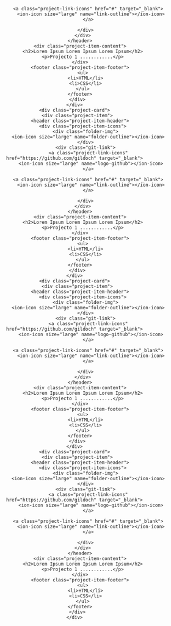   <section class="portifolio-wrapper">
    <div class="project-card">
      <div class="project-item">
        <header class="project-item-header">
          <div class="project-item-icons">
            <div class="folder-img">
              <ion-icon size="large" name="folder-outline"></ion-icon>
            </div>
            <div class="git-link">
              <a class="project-link-icons" href="https://github.com/gildoch" target="_blank">
                <ion-icon size="large" name="logo-github"></ion-icon>
              </a>

              <a class="project-link-icons" href="#" target="_blank">
                <ion-icon size="large" name="link-outline"></ion-icon>
              </a>

            </div>
          </div>
        </header>
        <div class="project-item-content">
          <h2>Lorem Ipsum Lorem Ipsum Lorem Ipsum</h2>
          <p>Projecto 1 ............</p>
        </div>
        <footer class="project-item-footer">
          <ul>
            <li>HTML</li>
            <li>CSS</li>
          </ul>
        </footer>
      </div>
    </div>
    <div class="project-card">
      <div class="project-item">
        <header class="project-item-header">
          <div class="project-item-icons">
            <div class="folder-img">
              <ion-icon size="large" name="folder-outline"></ion-icon>
            </div>
            <div class="git-link">
              <a class="project-link-icons" href="https://github.com/gildoch" target="_blank">
                <ion-icon size="large" name="logo-github"></ion-icon>
              </a>

              <a class="project-link-icons" href="#" target="_blank">
                <ion-icon size="large" name="link-outline"></ion-icon>
              </a>

            </div>
          </div>
        </header>
        <div class="project-item-content">
          <h2>Lorem Ipsum Lorem Ipsum Lorem Ipsum</h2>
          <p>Projecto 1 ............</p>
        </div>
        <footer class="project-item-footer">
          <ul>
            <li>HTML</li>
            <li>CSS</li>
          </ul>
        </footer>
      </div>
    </div>
    <div class="project-card">
      <div class="project-item">
        <header class="project-item-header">
          <div class="project-item-icons">
            <div class="folder-img">
              <ion-icon size="large" name="folder-outline"></ion-icon>
            </div>
            <div class="git-link">
              <a class="project-link-icons" href="https://github.com/gildoch" target="_blank">
                <ion-icon size="large" name="logo-github"></ion-icon>
              </a>

              <a class="project-link-icons" href="#" target="_blank">
                <ion-icon size="large" name="link-outline"></ion-icon>
              </a>

            </div>
          </div>
        </header>
        <div class="project-item-content">
          <h2>Lorem Ipsum Lorem Ipsum Lorem Ipsum</h2>
          <p>Projecto 1 ............</p>
        </div>
        <footer class="project-item-footer">
          <ul>
            <li>HTML</li>
            <li>CSS</li>
          </ul>
        </footer>
      </div>
    </div>
    <div class="project-card">
      <div class="project-item">
        <header class="project-item-header">
          <div class="project-item-icons">
            <div class="folder-img">
              <ion-icon size="large" name="folder-outline"></ion-icon>
            </div>
            <div class="git-link">
              <a class="project-link-icons" href="https://github.com/gildoch" target="_blank">
                <ion-icon size="large" name="logo-github"></ion-icon>
              </a>

              <a class="project-link-icons" href="#" target="_blank">
                <ion-icon size="large" name="link-outline"></ion-icon>
              </a>

            </div>
          </div>
        </header>
        <div class="project-item-content">
          <h2>Lorem Ipsum Lorem Ipsum Lorem Ipsum</h2>
          <p>Projecto 1 ............</p>
        </div>
        <footer class="project-item-footer">
          <ul>
            <li>HTML</li>
            <li>CSS</li>
          </ul>
        </footer>
      </div>
    </div>
  </section>
